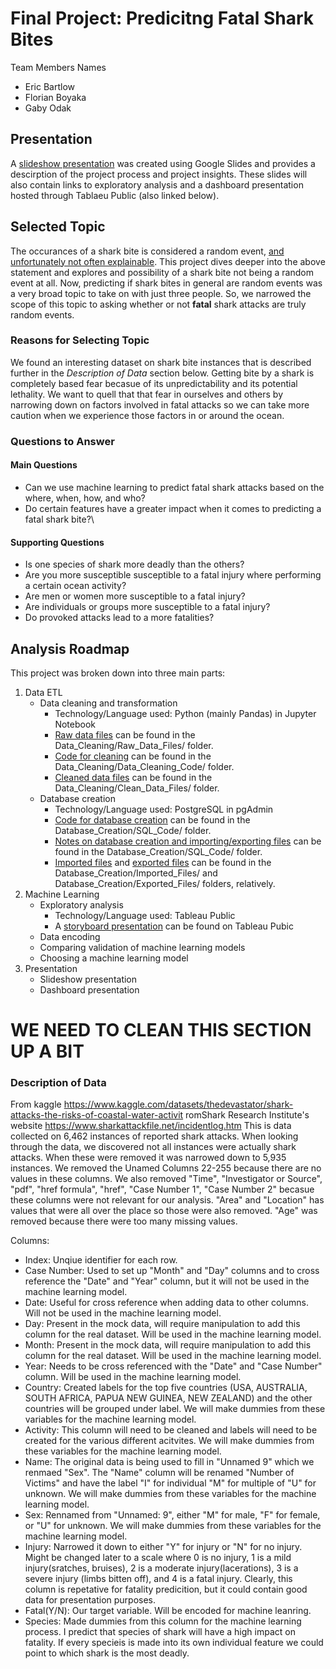# Final Project: Predicitng Fatal Shark Bites
Team Members Names 
- Eric Bartlow
- Florian Boyaka
- Gaby Odak

## Presentation 
A [slideshow presentation](https://docs.google.com/presentation/d/1D5jMEY6qLNIQtL0yeWbthlBPU3TV16M7XuY5U8JGtFo/edit#slide=id.p) was created using Google Slides and provides a descirption of the project process and project insights. These slides will also contain links to exploratory analysis and a dashboard presentation hosted through Tablaeu Public (also linked below).

## Selected Topic 
The occurances of a shark bite is considered a random event, [and unfortunately not often explainable](https://stories.uq.edu.au/contact-magazine/2019/fear-versus-reality/index.html). This project dives deeper into the above statement and explores and possibility of a shark bite not being a random event at all. Now, predicting if shark bites in general are random events was a very broad topic to take on with just three people. So, we narrowed the scope of this topic to asking whether or not __fatal__ shark attacks are truly random events.

### Reasons for Selecting Topic
We found an interesting dataset on shark bite instances that is described further in the _Description of Data_ section below. Getting bite by a shark is completely based fear becasue of its unpredictability and its potential lethality. We want to quell that that fear in ourselves and others by narrowing down on factors involved in fatal attacks so we can take more caution when we experience those factors in or around the ocean.

### Questions to Answer
#### Main Questions
- Can we use machine learning to predict fatal shark attacks based on the where, when, how, and who?
- Do certain features have a greater impact when it comes to predicting a fatal shark bite?\
#### Supporting Questions
- Is one species of shark more deadly than the others?
- Are you more susceptible susceptible to a fatal injury where performing a certain ocean activity?
- Are men or women more susceptible to a fatal injury?
- Are individuals or groups more susceptible to a fatal injury?
- Do provoked attacks lead to a more fatalities?

## Analysis Roadmap
This project was broken down into three main parts:
1. Data ETL
   - Data cleaning and transformation
     - Technology/Language used: Python (mainly Pandas) in Jupyter Notebook
     - [Raw data files](Data_Cleaning/Raw_Data_Files) can be found in the  Data_Cleaning/Raw_Data_Files/ folder.
     - [Code for cleaning](Data_Cleaning/Data_Cleaning_Code) can be found in the Data_Cleaning/Data_Cleaning_Code/ folder.
     - [Cleaned data files](Data_Cleaning/Clean_Data_Files) can be found in the Data_Cleaning/Clean_Data_Files/ folder.
   - Database creation
     - Technology/Language used: PostgreSQL in pgAdmin
     - [Code for database creation](Database_Creation/SQL_Code/SQL_Commands_For_completedata.txt) can be found in the Database_Creation/SQL_Code/ folder.
     - [Notes on database creation and importing/exporting files](Database_Creation/SQL_Code/Data_Notes.txt) can be found in the Database_Creation/SQL_Code/ folder.
     - [Imported files](Database_Creation/Imported_Files) and [exported files](Database_Creation/Exported_Files) can be found in the Database_Creation/Imported_Files/ and Database_Creation/Exported_Files/ folders, relatively.
2. Machine Learning
   - Exploratory analysis
     - Technology/Language used: Tableau Public
     - A [storyboard presentation](https://public.tableau.com/app/profile/gabrijela.odak/viz/SharkBiteExploratoryAnalysis/ExploratoryAnalysis) can be found on Tableau Pubic
   - Data encoding
   - Comparing validation of machine learning models
   - Choosing a machine learning model
3. Presentation
   - Slideshow presentation
   - Dashboard presentation



# WE NEED TO CLEAN THIS SECTION UP A BIT
### Description of Data 
From kaggle https://www.kaggle.com/datasets/thedevastator/shark-attacks-the-risks-of-coastal-water-activit
romShark Research Institute's website https://www.sharkattackfile.net/incidentlog.htm
This is data collected on 6,462 instances of reported shark attacks. When looking through the data, we discovered not all instances were actually shark attacks. When these were removed it was narrowed down to 5,935 instances. We removed the Unamed Columns 22-255 because there are no values in these columns. We also removed "Time", "Investigator or Source", "pdf", "href formula", "href", "Case Number 1", "Case Number 2" becasue these columns were not relevant for our analysis. "Area" and "Location" has values that were all over the place so those were also removed. "Age" was removed because there were too many missing values.

Columns: 
- Index: Unqiue identifier for each row.
- Case Number: Used to set up "Month" and "Day" columns and to cross reference the "Date" and "Year" column, but it will not be used in the machine learning model.
- Date: Useful for cross reference when adding data to other columns. Will not be used in the machine learning model. 
- Day: Present in the mock data, will require manipulation to add this column for the real dataset. Will be used in the machine learning model.
- Month: Present in the mock data, will require manipulation to add this column for the real dataset. Will be used in the machine learning model.
- Year: Needs to be cross referenced with the "Date" and "Case Number" column.  Will be used in the machine learning model.
- Country: Created labels for the top five countries (USA, AUSTRALIA, SOUTH AFRICA, PAPUA NEW GUINEA, NEW ZEALAND) and the other countries will be grouped under label. We will make dummies from these variables for the machine learning model.
- Activity: This column will need to be cleaned and labels will need to be created for the various different acitvites. We will make dummies from these variables for the machine learning model.
- Name: The original data is being used to fill in "Unnamed 9" which we renmaed "Sex". The "Name" column will be renamed "Number of Victims" and have the label "I" for individual "M" for multiple of "U" for unknown. We will make dummies from these variables for the machine learning model.
- Sex: Rennamed from "Unnamed: 9", either "M" for male, "F" for female, or "U" for unknown. We will make dummies from these variables for the machine learning model.
- Injury: Narrowed it down to either "Y" for injury or "N" for no injury. Might be changed later to a scale where 0 is no injury, 1 is a mild injury(sratches, bruises), 2 is a moderate injury(lacerations), 3 is a severe injury (limbs bitten off), and 4 is a fatal injury. Clearly, this column is repetative for fatality predicition, but it could contain good data for presentation purposes.
- Fatal(Y/N): Our target variable. Will be encoded for machine leanring.
- Species: Made dummies from this column for the machine learning process. I predict that species of shark will have a high impact on fatality. If every specieis is made into its own individual feature we could point to which shark is the most deadly.
